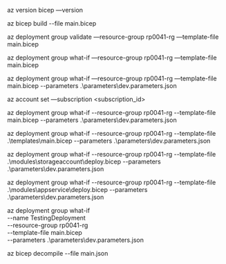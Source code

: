 az version
bicep —version

az bicep build --file main.bicep

az deployment group validate —resource-group rp0041-rg —template-file main.bicep

az deployment group what-if —resource-group rp0041-rg —template-file main.bicep

az deployment group what-if —resource-group rp0041-rg —template-file main.bicep --parameters .\parameters\dev.parameters.json

az account set —subscription <subscription_id>

az deployment group what-if --resource-group rp0041-rg --template-file main.bicep --parameters .\parameters\dev.parameters.json

az deployment group what-if --resource-group rp0041-rg --template-file .\templates\main.bicep --parameters .\parameters\dev.parameters.json


az deployment group what-if --resource-group rp0041-rg --template-file .\modules\storageaccount\deploy.bicep --parameters .\parameters\dev.parameters.json    

az deployment group what-if --resource-group rp0041-rg --template-file .\modules\appservice\deploy.bicep --parameters .\parameters\dev.parameters.json  

az deployment group what-if \
  --name TestingDeployment \
  --resource-group rp0041-rg \
  --template-file main.bicep \
  --parameters .\parameters\dev.parameters.json

az bicep decompile --file main.json
 